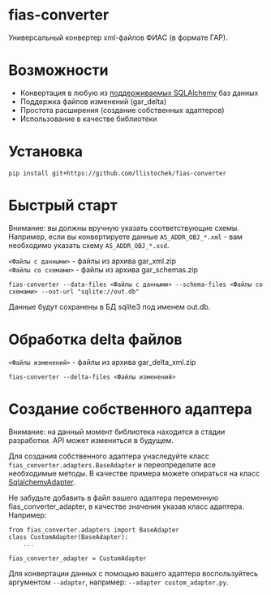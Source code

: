 # fias-converter
Универсальный конвертер xml-файлов ФИАС (в формате ГАР).

# Возможности
- Конвертация в любую из [поддерживаемых SQLAlchemy](https://docs.sqlalchemy.org/en/20/dialects/index.html) баз данных
- Поддержка файлов изменений (gar_delta)
- Простота расширения (создание собственных адаптеров)
- Использование в качестве библиотеки

# Установка
```
pip install git+https://github.com/llistochek/fias-converter
```

# Быстрый старт
Внимание: вы должны вручную указать соответствующие схемы. Например,
если вы конвертируете данные `AS_ADDR_OBJ_*.xml` - вам необходимо указать
схему `AS_ADDR_OBJ_*.xsd`.

`<Файлы с данными>` - файлы из архива gar_xml.zip\
`<Файлы со схемами>` - файлы из архива gar_schemas.zip
```
fias-converter --data-files <Файлы с данными> --schema-files <Файлы со схемами> --out-url "sqlite://out.db"
```
Данные будут сохранены в БД sqlite3 под именем out.db.

# Обработка delta файлов
`<Файлы изменений>` - файлы из архива gar_delta_xml.zip
```
fias-converter --delta-files <Файлы изменений>
```

# Создание собственного адаптера
Внимание: на данный момент библиотека находится в стадии разработки. API
может измениться в будущем.

Для создания собственного адаптера унаследуйте класс
`fias_converter.adapters.BaseAdapter` и переопределите все
необходимые методы. В качестве примера можете опираться на класс [SqlalchemyAdapter](./fias_converter/adapters/sqlalchemy.py).

Не забудьте добавить в файл вашего адаптера переменную
fias_converter_adapter, в качестве значения указав класс адаптера.
Например:
```
from fias_converter.adapters import BaseAdapter
class CustomAdapter(BaseAdapter):
    ...

fias_converter_adapter = CustomAdapter
```
Для конвертации данных с помощью вашего адаптера воспользуйтесь
аргументом `--adapter`, например: `--adapter custom_adapter.py`.
